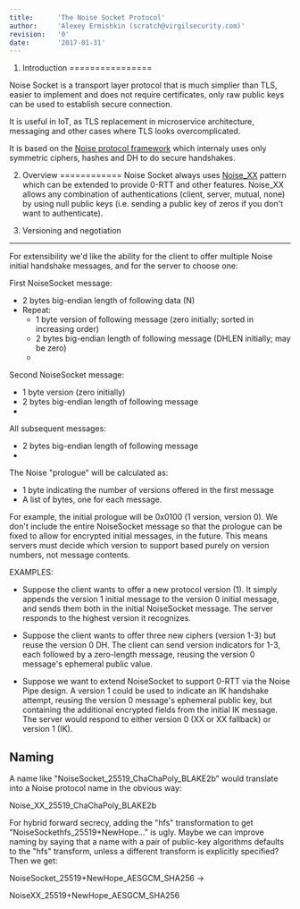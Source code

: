 ```yaml
---
title:      'The Noise Socket Protocol'
author:     'Alexey Ermishkin (scratch@virgilsecurity.com)'
revision:   '0'
date:       '2017-01-31'
---
```



1. Introduction
================

Noise Socket is a transport layer protocol that is much simplier than TLS,
easier to implement and does not require certificates, only raw public keys can
be used to establish secure connection.

It is useful in IoT, as TLS replacement in microservice architecture, messaging
and other cases where TLS looks overcomplicated.


It is based on the [Noise protocol framework](http://noiseprotocol.org) which
internaly uses only symmetric ciphers, hashes and DH to do secure handshakes.

2. Overview 
============ 
Noise Socket always uses [Noise_XX](http://noiseprotocol.org/noise.html#interactive-patterns) pattern
which can be extended to provide 0-RTT and other features. Noise_XX allows any
combination of authentications (client, server, mutual, none) by using null
public keys (i.e. sending a public key of zeros if you don't want to
authenticate).


3. Versioning and negotiation
---------------------------
For extensibility we'd like the ability for the client to offer
multiple Noise initial handshake messages, and for the server to
choose one:

First NoiseSocket message:
 - 2 bytes big-endian length of following data (N)
 - Repeat:
   - 1 byte version of following message (zero initially; sorted in
increasing order)
   - 2 bytes big-endian length of following message (DHLEN initially;
may be zero)
   - <Noise message>

Second NoiseSocket message:
 - 1 byte version (zero initially)
 - 2 bytes big-endian length of following message
 - <Noise message>

All subsequent messages:
 - 2 bytes big-endian length of following message
 - <Noise message>

The Noise "prologue" will be calculated as:
 - 1 byte indicating the number of versions offered in the first message
 - A list of bytes, one for each message.

For example, the initial prologue will be 0x0100 (1 version, version
0).  We don't include the entire NoiseSocket message so that the
prologue can be fixed to allow for encrypted initial messages, in the
future.  This means servers must decide which version to support based
purely on version numbers, not message contents.


EXAMPLES:

 * Suppose the client wants to offer a new protocol version (1).  It
simply appends the version 1 initial message to the version 0 initial
message, and sends them both in the initial NoiseSocket message.  The
server responds to the highest version it recognizes.

 * Suppose the client wants to offer three new ciphers (version 1-3)
but reuse the version 0 DH.  The client can send version indicators
for 1-3, each followed by a zero-length message, reusing the version 0
message's ephemeral public value.

 * Suppose we want to extend NoiseSocket to support 0-RTT via the
Noise Pipe design.  A version 1 could be used to indicate an IK
handshake attempt, reusing the version 0 message's ephemeral public
key, but containing the additional encrypted fields from the initial
IK message.  The server would respond to either version 0 (XX or XX
fallback) or version 1 (IK).


Naming
-------
A name like "NoiseSocket_25519_ChaChaPoly_BLAKE2b" would translate
into a Noise protocol name in the obvious way:

Noise_XX_25519_ChaChaPoly_BLAKE2b

For hybrid forward secrecy, adding the "hfs" transformation to get
"NoiseSockethfs_25519+NewHope..." is ugly.  Maybe we can improve
naming by saying that a name with a pair of public-key algorithms
defaults to the "hfs" transform, unless a different transform is
explicitly specified?  Then we get:

NoiseSocket_25519+NewHope_AESGCM_SHA256 ->

NoiseXX_25519+NewHope_AESGCM_SHA256